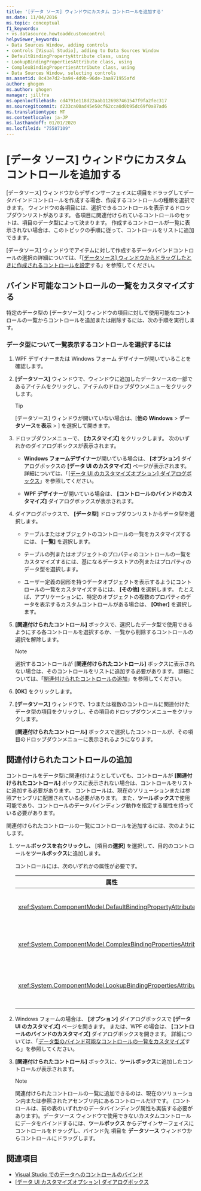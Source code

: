 ```yaml
---
title: '[データ ソース] ウィンドウにカスタム コントロールを追加する'
ms.date: 11/04/2016
ms.topic: conceptual
f1_keywords:
- vs.datasource.howtoaddcustomcontrol
helpviewer_keywords:
- Data Sources Window, adding controls
- controls [Visual Studio], adding to Data Sources Window
- DefaultBindingPropertyAttribute class, using
- LookupBindingPropertiesAttribute class, using
- ComplexBindingPropertiesAttribute class, using
- Data Sources Window, selecting controls
ms.assetid: 8c43e7d2-ba94-4d9b-96de-3aa971955afd
author: ghogen
ms.author: ghogen
manager: jillfra
ms.openlocfilehash: cd4791e118d22aab1126987461547f9fa2fec317
ms.sourcegitcommit: d233ca00ad45e50cf62cca0d0b95dc69f0a87ad6
ms.translationtype: MT
ms.contentlocale: ja-JP
ms.lasthandoff: 01/01/2020
ms.locfileid: "75587109"
---
```

# <a name="add-custom-controls-to-the-data-sources-window"></a>[データ ソース] ウィンドウにカスタム コントロールを追加する

[データソース] ウィンドウからデザインサーフェイスに項目をドラッグしてデータバインドコントロールを作成する場合、作成するコントロールの種類を選択できます。 ウィンドウの各項目には、選択できるコントロールを表示するドロップダウンリストがあります。 各項目に関連付けられているコントロールのセットは、項目のデータ型によって決まります。 作成するコントロールが一覧に表示されない場合は、このトピックの手順に従って、コントロールをリストに追加できます。

[データソース] ウィンドウでアイテムに対して作成するデータバインドコントロールの選択の詳細については、「[[データソース] ウィンドウからドラッグしたときに作成されるコントロールを設定](../data-tools/set-the-control-to-be-created-when-dragging-from-the-data-sources-window.md)する」を参照してください。

## <a name="customize-the-bindable-controls-list"></a>バインド可能なコントロールの一覧をカスタマイズする

特定のデータ型の [データソース] ウィンドウの項目に対して使用可能なコントロールの一覧からコントロールを追加または削除するには、次の手順を実行します。

### <a name="to-select-the-controls-to-be-listed-for-a-data-type"></a>データ型について一覧表示するコントロールを選択するには

1. WPF デザイナーまたは Windows フォーム デザイナーが開いていることを確認します。

2. **[データソース]** ウィンドウで、ウィンドウに追加したデータソースの一部であるアイテムをクリックし、アイテムのドロップダウンメニューをクリックします。

   > [!TIP]
   > [データソース] ウィンドウが開いていない場合は、[**他の Windows** > **データソース**を**表示** > ] を選択して開きます。

3. ドロップダウンメニューで、 **[カスタマイズ]** をクリックします。 次のいずれかのダイアログボックスが表示されます。

    - **Windows フォームデザイナー**が開いている場合は、 **[オプション]** ダイアログボックスの **[データ UI のカスタマイズ]** ページが表示されます。 詳細については、「[[データ UI のカスタマイズオプション] ダイアログボックス](../ide/reference/options-windows-forms-designer-data-ui-customization.md)」を参照してください。

    - **WPF デザイナー**が開いている場合は、 **[コントロールのバインドのカスタマイズ]** ダイアログボックスが表示されます。

4. ダイアログボックスで、 **[データ型]** ドロップダウンリストからデータ型を選択します。

    - テーブルまたはオブジェクトのコントロールの一覧をカスタマイズするには、 **[一覧]** を選択します。

    - テーブルの列またはオブジェクトのプロパティのコントロールの一覧をカスタマイズするには、基になるデータストアの列またはプロパティのデータ型を選択します。

    - ユーザー定義の図形を持つデータオブジェクトを表示するようにコントロールの一覧をカスタマイズするには、 **[その他]** を選択します。 たとえば、アプリケーションに、特定のオブジェクトの複数のプロパティのデータを表示するカスタムコントロールがある場合は、 **[Other]** を選択します。

5. **[関連付けられたコントロール]** ボックスで、選択したデータ型で使用できるようにする各コントロールを選択するか、一覧から削除するコントロールの選択を解除します。

    > [!NOTE]
    > 選択するコントロールが **[関連付けられたコントロール]** ボックスに表示されない場合は、そのコントロールをリストに追加する必要があります。 詳細については、「[関連付けられたコントロールの追加](#add-associated-controls)」を参照してください。

6. **[OK]** をクリックします。

7. **[データソース]** ウィンドウで、1つまたは複数のコントロールに関連付けたデータ型の項目をクリックし、その項目のドロップダウンメニューをクリックします。

     **[関連付けられたコントロール]** ボックスで選択したコントロールが、その項目のドロップダウンメニューに表示されるようになります。

## <a name="add-associated-controls"></a>関連付けられたコントロールの追加

コントロールをデータ型に関連付けようとしていても、コントロールが **[関連付けられたコントロール]** ボックスに表示されない場合は、コントロールをリストに追加する必要があります。 コントロールは、現在のソリューションまたは参照アセンブリに配置されている必要があります。 また、**ツールボックス**で使用可能であり、コントロールのデータバインディング動作を指定する属性を持っている必要があります。

関連付けられたコントロールの一覧にコントロールを追加するには、次のようにします。

1. ツール**ボックスを右クリックし、** [項目の**選択]** を選択して、目的のコントロールを**ツールボックス**に追加します。

     コントロールには、次のいずれかの属性が必要です。

    |属性|説明|
    |---------------|-----------------|
    |<xref:System.ComponentModel.DefaultBindingPropertyAttribute>|この属性は、<xref:System.Windows.Forms.TextBox>などのデータの1つの列 (またはプロパティ) を表示する単純なコントロールに実装します。|
    |<xref:System.ComponentModel.ComplexBindingPropertiesAttribute>|<xref:System.Windows.Forms.DataGridView>などのデータのリスト (またはテーブル) を表示するコントロールに対して、この属性を実装します。|
    |<xref:System.ComponentModel.LookupBindingPropertiesAttribute>|この属性は、データのリスト (またはテーブル) を表示するコントロールに実装しますが、1つの列またはプロパティ (<xref:System.Windows.Forms.ComboBox>など) を提示する必要もあります。|

2. Windows フォームの場合は、 **[オプション]** ダイアログボックスで **[データ UI のカスタマイズ]** ページを開きます。 または、WPF の場合は、 **[コントロールのバインドのカスタマイズ]** ダイアログボックスを開きます。 詳細については、「[データ型のバインド可能なコントロールの一覧をカスタマイズ](#customize-the-bindable-controls-list)する」を参照してください。

3. **[関連付けられたコントロール]** ボックスに、**ツールボックス**に追加したコントロールが表示されます。

    > [!NOTE]
    > 関連付けられたコントロールの一覧に追加できるのは、現在のソリューション内または参照されたアセンブリ内にあるコントロールだけです。 (コントロールは、前の表のいずれかのデータバインディング属性も実装する必要があります)。データソース ウィンドウで使用できないカスタムコントロールにデータをバインドするには、**ツールボックス** からデザインサーフェイスにコントロールをドラッグし、バインド先 項目を **データソース** ウィンドウからコントロールにドラッグします。

## <a name="see-also"></a>関連項目

- [Visual Studio でのデータへのコントロールのバインド](../data-tools/bind-controls-to-data-in-visual-studio.md)
- [[データ UI カスタマイズオプション] ダイアログボックス](../ide/reference/options-windows-forms-designer-data-ui-customization.md)
